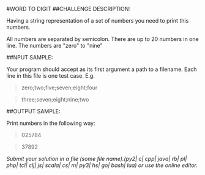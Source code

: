#WORD TO DIGIT
##CHALLENGE DESCRIPTION:

Having a string representation of a set of numbers you need to print this numbers.

All numbers are separated by semicolon. There are up to 20 numbers in one line. The numbers are "zero" to "nine"

##NPUT SAMPLE:

Your program should accept as its first argument a path to a filename. Each line in this file is one test case. E.g.

>zero;two;five;seven;eight;four

>three;seven;eight;nine;two

##OUTPUT SAMPLE:

Print numbers in the following way:

>025784

>37892

*Submit your solution in a file (some file name).(py2| c| cpp| java| rb| pl| php| tcl| clj| js| scala| cs| m| py3| hs| go| bash| lua) or use the online editor.*